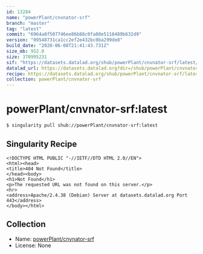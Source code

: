 ```yaml
---
id: 13284
name: "powerPlant/cnvnator-srf"
branch: "master"
tag: "latest"
commit: "6964a8f507746ee86b88c0fa08e5118489b632d9"
version: "09548731ca1cc2ef2e432bc0ba299de8"
build_date: "2020-06-08T21:41:43.731Z"
size_mb: 952.0
size: 370995231
sif: "https://datasets.datalad.org/shub/powerPlant/cnvnator-srf/latest/2020-06-08-6964a8f5-09548731/09548731ca1cc2ef2e432bc0ba299de8.sif"
datalad_url: https://datasets.datalad.org?dir=/shub/powerPlant/cnvnator-srf/latest/2020-06-08-6964a8f5-09548731/
recipe: https://datasets.datalad.org/shub/powerPlant/cnvnator-srf/latest/2020-06-08-6964a8f5-09548731/Singularity
collection: powerPlant/cnvnator-srf
---
```


# powerPlant/cnvnator-srf:latest

```bash
$ singularity pull shub://powerPlant/cnvnator-srf:latest
```

## Singularity Recipe

```singularity
<!DOCTYPE HTML PUBLIC "-//IETF//DTD HTML 2.0//EN">
<html><head>
<title>404 Not Found</title>
</head><body>
<h1>Not Found</h1>
<p>The requested URL was not found on this server.</p>
<hr>
<address>Apache/2.4.38 (Debian) Server at datasets.datalad.org Port 443</address>
</body></html>
```

## Collection

 - Name: [powerPlant/cnvnator-srf](https://github.com/powerPlant/cnvnator-srf)
 - License: None

